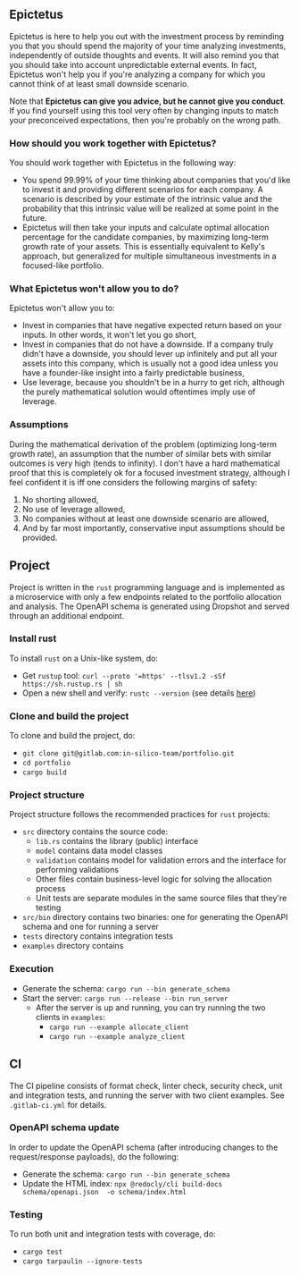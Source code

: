 ## Epictetus

Epictetus is here to help you out with the investment process by reminding you that you should spend the majority of
your time analyzing investments, independently of outside thoughts and events. It will also remind you that you should
take into account unpredictable external events. In fact, Epictetus won't help you if you're analyzing a company for 
which you cannot think of at least small downside scenario.

Note that **Epictetus can give you advice, but he cannot give you conduct**. If you find yourself using this tool very
often by changing inputs to match your preconceived expectations, then you're probably on the wrong path.

### How should you work together with Epictetus?

You should work together with Epictetus in the following way:
- You spend 99.99% of your time thinking about companies that you'd like to invest it and providing different scenarios
  for each company. A scenario is described by your estimate of the intrinsic value and the probability that this
  intrinsic value will be realized at some point in the future.
- Epictetus will then take your inputs and calculate optimal allocation percentage for the candidate companies, by
  maximizing long-term growth rate of your assets. This is essentially equivalent to Kelly's approach, but generalized
  for multiple simultaneous investments in a focused-like portfolio.

### What Epictetus won't allow you to do?

Epictetus won't allow you to:
- Invest in companies that have negative expected return based on your inputs. In other words, it won't let you go
  short,
- Invest in companies that do not have a downside. If a company truly didn't have a downside, you should lever up
  infinitely and put all your assets into this company, which is usually not a good idea unless you have a founder-like
  insight into a fairly predictable business,
- Use leverage, because you shouldn't be in a hurry to get rich, although the purely mathematical solution would
  oftentimes imply use of leverage.

### Assumptions

During the mathematical derivation of the problem (optimizing long-term growth rate), an assumption that the number of
similar bets with similar outcomes is very high (tends to infinity). I don't have a hard mathematical proof that this is
completely ok for a focused investment strategy, although I feel confident it is iff one considers the following margins
of safety:
1. No shorting allowed,
2. No use of leverage allowed,
3. No companies without at least one downside scenario are allowed,
4. And by far most importantly, conservative input assumptions should be provided.

## Project

Project is written in the `rust` programming language and is implemented as a microservice with only a few endpoints
related to the portfolio allocation and analysis. The OpenAPI schema is generated using Dropshot and served through an
additional endpoint.

### Install rust

To install `rust` on a Unix-like system, do:
- Get `rustup` tool: `curl --proto '=https' --tlsv1.2 -sSf https://sh.rustup.rs | sh`
- Open a new shell and verify: `rustc --version` (see details [here](https://www.rust-lang.org/tools/install))

### Clone and build the project

To clone and build the project, do:
- `git clone git@gitlab.com:in-silico-team/portfolio.git`
- `cd portfolio`
- `cargo build`

### Project structure

Project structure follows the recommended practices for `rust` projects:
- `src` directory contains the source code:
  - `lib.rs` contains the library (public) interface
  - `model` contains data model classes
  - `validation` contains model for validation errors and the interface for performing validations
  - Other files contain business-level logic for solving the allocation process
  - Unit tests are separate modules in the same source files that they're testing
- `src/bin` directory contains two binaries: one for generating the OpenAPI schema and one for running a server
- `tests` directory contains integration tests
- `examples` directory contains 

### Execution

- Generate the schema: `cargo run --bin generate_schema`
- Start the server: `cargo run --release --bin run_server`
  - After the server is up and running, you can try running the two clients in `examples`:
    - `cargo run --example allocate_client`
    - `cargo run --example analyze_client`

## CI

The CI pipeline consists of format check, linter check, security check, unit and integration tests, and running the
server with two client examples. See `.gitlab-ci.yml` for details.

### OpenAPI schema update

In order to update the OpenAPI schema (after introducing changes to the request/response payloads), do the following:
- Generate the schema: `cargo run --bin generate_schema`
- Update the HTML index: `npx @redocly/cli build-docs schema/openapi.json  -o schema/index.html`

### Testing

To run both unit and integration tests with coverage, do:
- `cargo test`
- `cargo tarpaulin --ignore-tests`

